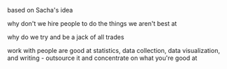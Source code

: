 based on Sacha's idea 

why don't we hire people to do the things we aren't best at

why do we try and be a jack of all trades

work with people are good at statistics, data collection, data visualization, and writing - outsource it and concentrate on what you're good at

